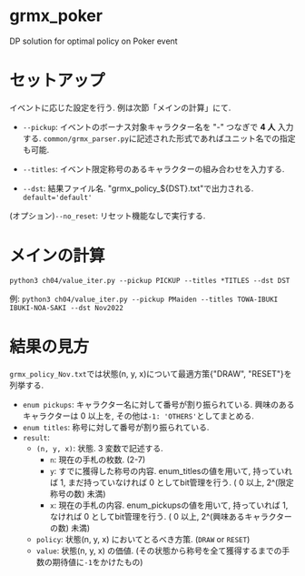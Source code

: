 # grmx_poker
DP solution for optimal policy on Poker event

# セットアップ
イベントに応じた設定を行う. 例は次節「メインの計算」にて.

- ``--pickup``: イベントのボーナス対象キャラクター名を "-" つなぎで **4 人** 入力する. ``common/grmx_parser.py``に記述された形式であればユニット名での指定も可能.

- ``--titles``: イベント限定称号のあるキャラクターの組み合わせを入力する.

- ``--dst``: 結果ファイル名. "grmx_policy_${DST}.txt"で出力される. ``default='default'``

(オプション)``--no_reset``: リセット機能なしで実行する.


# メインの計算
``python3 ch04/value_iter.py --pickup PICKUP --titles *TITLES --dst DST``

例:
``python3 ch04/value_iter.py --pickup PMaiden --titles TOWA-IBUKI IBUKI-NOA-SAKI --dst Nov2022``


# 結果の見方
``grmx_policy_Nov.txt``では状態(n, y, x)について最適方策{"DRAW", "RESET"}を列挙する.

- ``enum pickups``: キャラクター名に対して番号が割り振られている. 興味のあるキャラクターは 0 以上を, その他は``-1: 'OTHERS'``としてまとめる.
- ``enum titles``: 称号に対して番号が割り振られている.
- ``result``:
    - ``(n, y, x)``: 状態. 3 変数で記述する.
        - ``n``: 現在の手札の枚数. (2-7)
        - ``y``: すでに獲得した称号の内容. enum_titlesの値を用いて, 持っていれば 1, まだ持っていなければ 0 としてbit管理を行う. ( 0 以上, 2^(限定称号の数) 未満)
        - ``x``: 現在の手札の内容. enum_pickupsの値を用いて, 持っていれば 1, なければ 0 としてbit管理を行う. ( 0 以上, 2^(興味あるキャラクターの数) 未満)
    - ``policy``: 状態(n, y, x) においてとるべき方策. (``DRAW`` or ``RESET``)
    - ``value``: 状態(n, y, x) の価値. (その状態から称号を全て獲得するまでの手数の期待値に``-1``をかけたもの)
